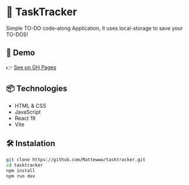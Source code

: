 # 🎯 TaskTracker

Simple TO-DO code-along Application, it uses local-storage to save your TO-DOS!

## 🚀 Demo
👉 [See on GH Pages](https://Mattewww.github.io/tasktracker)

## 📦 Technologies
- HTML & CSS
- JavaScript
- React 19
- Vite

## 🛠️ Instalation 

   ```sh
   git clone https://github.com/Mattewww/tasktracker.git
   cd tasktracker
   npm install
   npm run dev
   ```
